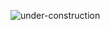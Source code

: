 ![under-construction](https://github.com/user-attachments/assets/e9c28209-94b6-4bdd-98b3-61ce4f51768d)
